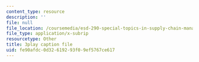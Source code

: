 ```yaml
---
content_type: resource
description: ''
file: null
file_location: /coursemedia/esd-290-special-topics-in-supply-chain-management-spring-2005/fe90afdc0d32619293f09ef5767ce617_b9X0osuciZI.srt
file_type: application/x-subrip
resourcetype: Other
title: 3play caption file
uid: fe90afdc-0d32-6192-93f0-9ef5767ce617
---
```

